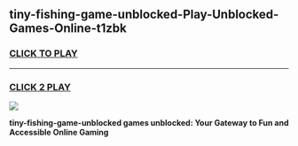 
## tiny-fishing-game-unblocked-Play-Unblocked-Games-Online-t1zbk
<h3>
<a href="https://premium76.site?title=tiny-fishing-game-unblocked&ref=24A">CLICK TO PLAY</a></h3>
<hr>

<h3>
<a href="https://premium76.site?title=tiny-fishing-game-unblocked&ref=24A">CLICK 2 PLAY</a>
  
</h3>

<a href="https://premium76.site?title=tiny-fishing-game-unblocked&ref=24A"><img src="https://clearcache.store/games.png"></a>


**tiny-fishing-game-unblocked games unblocked: Your Gateway to Fun and Accessible Online Gaming**
